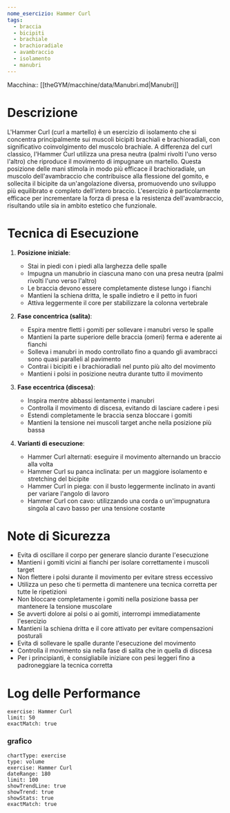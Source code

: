 ```yaml
---
nome_esercizio: Hammer Curl
tags:
  - braccia
  - bicipiti
  - brachiale
  - brachioradiale
  - avambraccio
  - isolamento
  - manubri
---
```


Macchina:: [[theGYM/macchine/data/Manubri.md|Manubri]]

# Descrizione

L'Hammer Curl (curl a martello) è un esercizio di isolamento che si concentra principalmente sui muscoli bicipiti brachiali e brachioradiali, con significativo coinvolgimento del muscolo brachiale. A differenza del curl classico, l'Hammer Curl utilizza una presa neutra (palmi rivolti l'uno verso l'altro) che riproduce il movimento di impugnare un martello. Questa posizione delle mani stimola in modo più efficace il brachioradiale, un muscolo dell'avambraccio che contribuisce alla flessione del gomito, e sollecita il bicipite da un'angolazione diversa, promuovendo uno sviluppo più equilibrato e completo dell'intero braccio. L'esercizio è particolarmente efficace per incrementare la forza di presa e la resistenza dell'avambraccio, risultando utile sia in ambito estetico che funzionale.

# Tecnica di Esecuzione

1. **Posizione iniziale**:

   - Stai in piedi con i piedi alla larghezza delle spalle
   - Impugna un manubrio in ciascuna mano con una presa neutra (palmi rivolti l'uno verso l'altro)
   - Le braccia devono essere completamente distese lungo i fianchi
   - Mantieni la schiena dritta, le spalle indietro e il petto in fuori
   - Attiva leggermente il core per stabilizzare la colonna vertebrale

2. **Fase concentrica (salita)**:

   - Espira mentre fletti i gomiti per sollevare i manubri verso le spalle
   - Mantieni la parte superiore delle braccia (omeri) ferma e aderente ai fianchi
   - Solleva i manubri in modo controllato fino a quando gli avambracci sono quasi paralleli al pavimento
   - Contrai i bicipiti e i brachioradiali nel punto più alto del movimento
   - Mantieni i polsi in posizione neutra durante tutto il movimento

3. **Fase eccentrica (discesa)**:

   - Inspira mentre abbassi lentamente i manubri
   - Controlla il movimento di discesa, evitando di lasciare cadere i pesi
   - Estendi completamente le braccia senza bloccare i gomiti
   - Mantieni la tensione nei muscoli target anche nella posizione più bassa

4. **Varianti di esecuzione**:
   - Hammer Curl alternati: eseguire il movimento alternando un braccio alla volta
   - Hammer Curl su panca inclinata: per un maggiore isolamento e stretching del bicipite
   - Hammer Curl in piega: con il busto leggermente inclinato in avanti per variare l'angolo di lavoro
   - Hammer Curl con cavo: utilizzando una corda o un'impugnatura singola al cavo basso per una tensione costante

# Note di Sicurezza

- Evita di oscillare il corpo per generare slancio durante l'esecuzione
- Mantieni i gomiti vicini ai fianchi per isolare correttamente i muscoli target
- Non flettere i polsi durante il movimento per evitare stress eccessivo
- Utilizza un peso che ti permetta di mantenere una tecnica corretta per tutte le ripetizioni
- Non bloccare completamente i gomiti nella posizione bassa per mantenere la tensione muscolare
- Se avverti dolore ai polsi o ai gomiti, interrompi immediatamente l'esercizio
- Mantieni la schiena dritta e il core attivato per evitare compensazioni posturali
- Evita di sollevare le spalle durante l'esecuzione del movimento
- Controlla il movimento sia nella fase di salita che in quella di discesa
- Per i principianti, è consigliabile iniziare con pesi leggeri fino a padroneggiare la tecnica corretta

# Log delle Performance

```workout-log
exercise: Hammer Curl
limit: 50
exactMatch: true
```

### grafico

```workout-chart
chartType: exercise
type: volume
exercise: Hammer Curl
dateRange: 180
limit: 100
showTrendLine: true
showTrend: true
showStats: true
exactMatch: true
```
